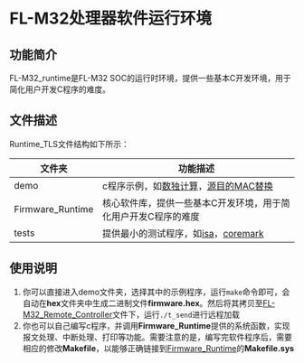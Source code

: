 # FL-M32处理器软件运行环境
## 功能简介
FL-M32_runtime是FL-M32 SOC的运行时环境，提供一些基本C开发环境，用于简化用户开发C程序的难度。

## 文件描述
Runtime_TLS文件结构如下所示：

| 文件夹             | 功能描述                                          |
|-------------------|--------------------------------------------------|
| demo              | c程序示例，如[数独计算](https://github.com/JunnanLi/FL-M32_Runtime/tree/main/Runtime_TLS/demos/sudoku)，[源目的MAC替换](https://github.com/JunnanLi/FL-M32_Runtime/tree/main/Runtime_TLS/demos/singleCore_Replace_MAC_Addr)  |
| Firmware_Runtime  | 核心软件库，提供一些基本C开发环境，用于简化用户开发C程序的难度    |
| tests             | 提供最小的测试程序，如[isa](https://github.com/JunnanLi/FL-M32_Runtime/tree/main/Runtime_TLS/tests/isa)，[coremark](https://github.com/JunnanLi/FL-M32_Runtime/tree/main/Runtime_TLS/tests/coremark)       |

## 使用说明
1) 你可以直接进入demo文件夹，选择其中的示例程序，运行`make`命令即可，会自动在**hex**文件夹中生成二进制文件**firmware.hex**。然后将其拷贝至[FL-M32_Remote_Controller](https://github.com/JunnanLi/FL-M32_Remote_Controller)文件下，运行`./t_send`进行远程加载
2) 你也可以自己编写c程序，并调用**Firmware_Runtime**提供的系统函数，实现报文处理、中断处理、打印等功能。需要注意的是，编写完软件程序后，需要相应的修改**Makefile**，以能够正确链接到[Firmware_Runtime](https://github.com/JunnanLi/FL-M32_Runtime/tree/main/Runtime_TLS/Firmware_Runtime)的**Makefile.sys**
